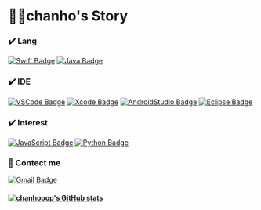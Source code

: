 # 👨‍💻chanho's Story

### ✔️ Lang
  [![Swift Badge](https://img.shields.io/badge/Swift-FA7343?style=for-the-badge&logo=swift&logoColor=white)](https://www.swift.org/)
  [![Java Badge](https://img.shields.io/badge/Java-007396?style=for-the-badge&logo=java&logoColor=white)](http://java.com/)
  
### ✔️ IDE
  [![VSCode Badge](https://img.shields.io/badge/VScode-007ACC?style=for-the-badge&logo=visual-studio-code&logoColor=white)](http://code.visualstudio.com/)
  [![Xcode Badge](https://img.shields.io/badge/Xcode-1575F9?style=for-the-badge&logo=xcode&logoColor=white)](http://developer.apple.com/)
  [![AndroidStudio Badge](https://img.shields.io/badge/Androidstudio-3DDC84?style=for-the-badge&logo=android-studio&logoColor=white)](http://developer.android.com/)
  [![Eclipse Badge](https://img.shields.io/badge/Eclipse-2C2255?style=for-the-badge&logo=eclipse&logoColor=white)](http://eclipse.org/)

### ✔️ Interest
[![JavaScript Badge](https://img.shields.io/badge/JavaScript-F7DF1E?style=for-the-badge&logo=JavaScript&logoColor=white)](https://javascript.info/)
[![Python Badge](https://img.shields.io/badge/Python-3776AB?style=for-the-badge&logo=python&logoColor=white)](https://python.org/)

### 🤝 Contect me
[![Gmail Badge](https://img.shields.io/badge/Gmail-EA4335?style=for-the-badge&logo=gmail&logoColor=white)](mailto:cksghwwkd@gmail.com)

#### 	[![chanhooop's GitHub stats](https://github-readme-stats.vercel.app/api?username=chanhooop)](https://github.com/chanhooop/github-readme-stats) 
